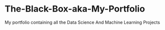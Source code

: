 # The-Black-Box-aka-My-Portfolio
My portfolio containing all the Data Science And Machine Learning Projects
